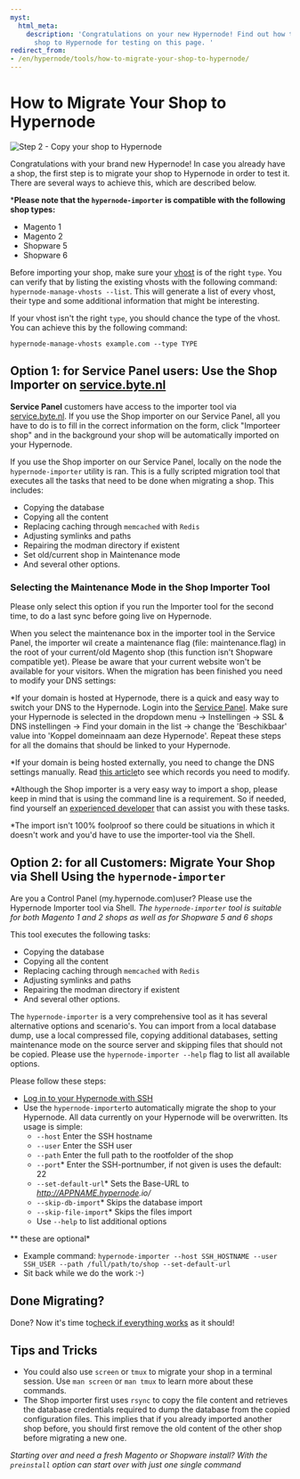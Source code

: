 ```yaml
---
myst:
  html_meta:
    description: 'Congratulations on your new Hypernode! Find out how to migrate your
      shop to Hypernode for testing on this page. '
redirect_from:
- /en/hypernode/tools/how-to-migrate-your-shop-to-hypernode/
---
```


<!-- source: https://support.hypernode.com/en/hypernode/tools/how-to-migrate-your-shop-to-hypernode/ -->

# How to Migrate Your Shop to Hypernode

![Step 2 - Copy your shop to Hypernode](https://s3.amazonaws.com/cdn.freshdesk.com/data/helpdesk/attachments/production/48023612566/original/RVSFfRgQvCqHofVt1b6KSSqmK_WI6QwyPA.png?1579610273)

Congratulations with your brand new Hypernode! In case you already have a shop, the first step is to migrate your shop to Hypernode in order to test it. There are several ways to achieve this, which are described below.

\***Please note that the `hypernode-importer` is compatible with the following shop types:**

- Magento 1
- Magento 2
- Shopware 5
- Shopware 6

Before importing your shop, make sure your [vhost](https://support.hypernode.com/a/solutions/articles/48000981127?lang=en) is of the right `type`. You can verify that by listing the existing vhosts with the following command: `hypernode-manage-vhosts --list`. This will generate a list of every vhost, their type and some additional information that might be interesting.

If your vhost isn't the right `type`, you should chance the type of the vhost. You can achieve this by the following command:

```nginx
hypernode-manage-vhosts example.com --type TYPE

```

## Option 1: for Service Panel users: Use the Shop Importer on [service.byte.nl](https://service.byte.nl)

**Service Panel** customers have access to the importer tool via [service.byte.nl](https://service.byte.nl).
If you use the Shop importer on our Service Panel, all you have to do is to fill in the correct information on the form, click "Importeer shop" and in the background your shop will be automatically imported on your Hypernode.

If you use the Shop importer on our Service Panel, locally on the node the `hypernode-importer` utility is ran. This is a fully scripted migration tool that executes all the tasks that need to be done when migrating a shop. This includes:

- Copying the database
- Copying all the content
- Replacing caching through `memcached` with `Redis`
- Adjusting symlinks and paths
- Repairing the modman directory if existent
- Set old/current shop in Maintenance mode
- And several other options.

### Selecting the Maintenance Mode in the Shop Importer Tool

Please only select this option if you run the Importer tool for the second time, to do a last sync before going live on Hypernode.

When you select the maintenance box in the importer tool in the Service Panel, the importer wil create a maintenance flag (file: maintenance.flag) in the root of your current/old Magento shop (this function isn't Shopware compatible yet). Please be aware that your current website won't be available for your visitors. When the migration has been finished you need to modify your DNS settings:

\*If your domain is hosted at Hypernode, there is a quick and easy way to switch your DNS to the Hypernode. Login into the [Service Panel](https://service.byte.nl). Make sure your Hypernode is selected in the dropdown menu -> Instellingen -> SSL & DNS instellingen -> Find your domain in the list -> change the 'Beschikbaar' value into 'Koppel domeinnaam aan deze Hypernode'. Repeat these steps for all the domains that should be linked to your Hypernode.

\*If your domain is being hosted externally, you need to change the DNS settings manually. Read [this article](https://support.hypernode.com/knowledgebase/dns-settings-hypernode/)to see which records you need to modify.

\*Although the Shop importer is a very easy way to import a shop, please keep in mind that is using the command line is a requirement. So if needed, find yourself an [experienced developer](https://www.byte.nl/partners#specialisms=Hypernode&cms=Magento) that can assist you with these tasks.

\*The import isn't 100% foolproof so there could be situations in which it doesn't work and you'd have to use the importer-tool via the Shell.

## Option 2: for all Customers: Migrate Your Shop via Shell Using the `hypernode-importer`

Are you a Control Panel (my.hypernode.com)user? Please use the Hypernode Importer tool via Shell.
*The `hypernode-importer` tool is suitable for both Magento 1 and 2 shops as well as for Shopware 5 and 6 shops*

This tool executes the following tasks:

- Copying the database
- Copying all the content
- Replacing caching through `memcached` with `Redis`
- Adjusting symlinks and paths
- Repairing the modman directory if existent
- And several other options.

The `hypernode-importer` is a very comprehensive tool as it has several alternative options and scenario's. You can import from a local database dump, use a local compressed file, copying additional databases, setting maintenance mode on the source server and skipping files that should not be copied. Please use the `hypernode-importer --help` flag to list all available options.

Please follow these steps:

- [Log in to your Hypernode with SSH](https://support.hypernode.com/knowledgebase/login-hypernode-ssh/)
- Use the `hypernode-importer`to automatically migrate the shop to your Hypernode. All data currently on your Hypernode will be overwritten. Its usage is simple:
  - `--host` Enter the SSH hostname
  - `--user` Enter the SSH user
  - `--path` Enter the full path to the rootfolder of the shop
  - `--port`\* Enter the SSH-portnumber, if not given is uses the default: 22
  - `--set-default-url`\* Sets the Base-URL to *<http://APPNAME.hypernode>.io/*
  - `--skip-db-import`\* Skips the database import
  - `--skip-file-import`\* Skips the files import
  - Use `--help` to list additional options

\*\* these are optional\*

- Example command: `hypernode-importer --host SSH_HOSTNAME --user SSH_USER --path /full/path/to/shop --set-default-url`
- Sit back while we do the work :-)

## Done Migrating?

Done? Now it's time to[check if everything works](https://support.hypernode.com/a/solutions/articles/48000985053?lang=en) as it should!

## Tips and Tricks

- You could also use `screen` or `tmux` to migrate your shop in a terminal session. Use `man screen` or `man tmux` to learn more about these commands.
- The Shop importer first uses `rsync` to copy the file content and retrieves the database credentials required to dump the database from the copied configuration files. This implies that if you already imported another shop before, you should first remove the old content of the other shop before migrating a new one.

*Starting over and need a fresh Magento or Shopware install? With the `preinstall` option can start over with just one single command*
